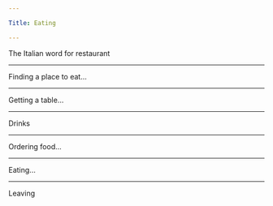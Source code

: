 ```yaml
---

Title: Eating

---
```


The Italian word for restaurant

<VocabWord translation_en="Restaurant" />

--------------------------------------------------

Finding a place to eat...

<VocabWord translation_en="Can you recommend a good restaurant?" />

--------------------------------------------------

Getting a table...

<VocabWord translation_en="A table for [number:1-10]" />
<VocabWord translation_en="Menu please" />

--------------------------------------------------

Drinks

<VocabWord translation_en="Cheers" />
<VocabWord translation_en="Bar" />

--------------------------------------------------

Ordering food...

<VocabWord translation_en="What dish do you recommend?" />
<VocabWord translation_en="Is there a local specialty?" />
<VocabWord translation_en="I would like [food:dish]" />
<VocabWord translation_en="I am allergic to [ingredient]" />
<VocabWord translation_en="Let's have another" />

--------------------------------------------------

Eating...

<VocabWord translation_en="Bon appetit / Have a nice meal" />
<VocabWord translation_en="Pass the [item] please" />

--------------------------------------------------

Leaving

<VocabWord translation_en="Where's the toilet / bathroom?" />
<VocabWord translation_en="That was delicious" />
<VocabWord translation_en="Check please" />
